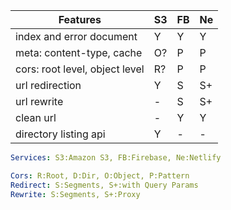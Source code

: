| Features                       | S3| FB| Ne|
|--------------------------------|---|---|---|
| index and error document       | Y | Y | Y |
| meta: content-type, cache      | O?| P | P |
| cors: root level, object level | R?| P | P |
| url redirection                | Y | S | S+|
| url rewrite                    | - | S | S+|
| clean url                      | - | Y | Y |
| directory listing api          | Y | - | - |



```yml
Services: S3:Amazon S3, FB:Firebase, Ne:Netlify

Cors: R:Root, D:Dir, O:Object, P:Pattern
Redirect: S:Segments, S+:with Query Params
Rewrite: S:Segments, S+:Proxy 
```
